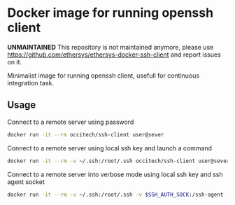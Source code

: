 # Docker image for running openssh client

**UNMAINTAINED** This repository is not maintained anymore, please use <https://github.com/ethersys/ethersys-docker-ssh-client> and report issues on it.

Minimalist image for running openssh client, usefull for continuous integration task.

## Usage

Connect to a remote server using password

```bash
docker run -it --rm occitech/ssh-client user@sever
```

Connect to a remote server using local ssh key and launch a command

```bash
docker run -it --rm -v ~/.ssh:/root/.ssh occitech/ssh-client user@sever pwd
```

Connect to a remote server into verbose mode using local ssh key and ssh agent socket

```bash
docker run -it --rm -v ~/.ssh:/root/.ssh -v $SSH_AUTH_SOCK:/ssh-agent -e SSH_AUTH_SOCK=/ssh-agent occitech/ssh-client -v user@sever
```
